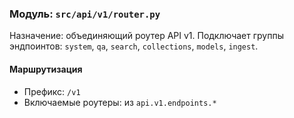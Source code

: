 ### Модуль: `src/api/v1/router.py`

Назначение: объединяющий роутер API v1. Подключает группы эндпоинтов: `system`, `qa`, `search`, `collections`, `models`, `ingest`.

#### Маршрутизация
- Префикс: `/v1`
- Включаемые роутеры: из `api.v1.endpoints.*`





